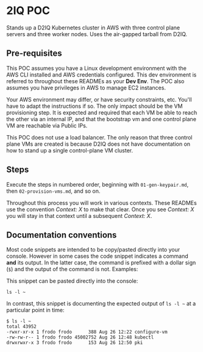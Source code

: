 # 2IQ POC

Stands up a D2IQ Kubernetes cluster in AWS with three control plane servers and three worker nodes. Uses the air-gapped tarball from D2IQ.

## Pre-requisites

This POC assumes you have a Linux development environment with the AWS CLI installed and AWS credentials configured. This dev environment is referred to throughout these READMEs as your **Dev Env**. The POC also assumes you have privileges in AWS to manage EC2 instances.

Your AWS environment may differ, or have security constraints, etc. You'll have to adapt the instructions if so. The only impact should be the VM provisioning step. It is expected and required that each VM be able to reach the other via an internal IP, and that the bootstrap vm and one control plane VM are reachable via Public IPs.

This POC does not use a load balancer. The only reason that three control plane VMs are created is because D2IQ does not have documentation on how to stand up a single control-plane VM cluster.

## Steps

Execute the steps in numbered order, beginning with `01-gen-keypair.md`, then `02-provision-vms.md`, and so on.

Throughout this process you will work in various contexts. These READMEs use the convention _Context: X_ to make that clear. Once you see _Context: X_ you will stay in that context until a subsequent _Context: X_.

## Documentation conventions

Most code snippets are intended to be copy/pasted directly into your console. However in some cases the code snippet indicates a command **and** its output. In the latter case, the command is prefixed with a dollar sign (`$`) and the output of the command is not. Examples:

This snippet can be pasted directly into the console:
```
ls -l ~
```

In contrast, this snippet is documenting the expected output of `ls -l ~` at a particular point in time:
```
$ ls -l ~
total 43952
-rwxr-xr-x 1 frodo frodo      388 Aug 26 12:22 configure-vm
-rw-rw-r-- 1 frodo frodo 45002752 Aug 26 12:48 kubectl
drwxrwxr-x 3 frodo frodo      153 Aug 26 12:50 pki
```